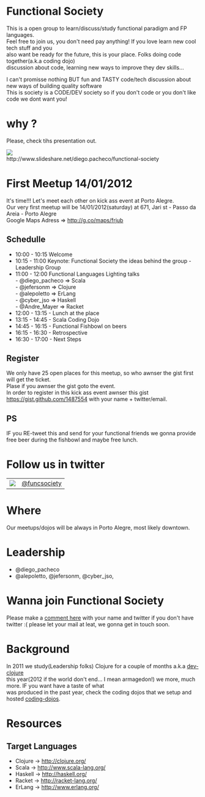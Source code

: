 Functional Society
==================

This is a open group to learn/discuss/study functional paradigm and FP languages. <br/>
Feel free to join us, you don't need pay anything! If you love learn new cool tech stuff and you <br/>
also want be ready for the future, this is your place. Folks doing code together(a.k.a coding dojo) <br/>
discussion about code, learning new ways to improve they dev skills... <br/>

I can't promisse nothing BUT fun and TASTY code/tech discussion about new ways of building quality software <br/>
This is society is a CODE/DEV society so if you don't code or you don't like code we dont want you!

# why ?

Please, check tihs presentation out.

<a href="http://www.slideshare.net/diego.pacheco/functional-society">
	<img src="http://farm8.staticflickr.com/7035/6461121029_de839b8608.jpg"/>
</a><br/>	
http://www.slideshare.net/diego.pacheco/functional-society </br>

# First Meetup 14/01/2012

It's time!!! Let's meet each other on kick ass event at Porto Alegre. <br/> 
Our very first meetup will be 14/01/2012(saturday) at 671, Jari st - Passo da Areia - Porto Alegre <br/> 
Google Maps Adress => http://g.co/maps/frjub <br/> 

## Schedulle

* 10:00 - 10:15 Welcome <br/> 
* 10:15 - 11:00 Keynote: Functional Society the ideas behind the group - Leadership Group <br/> 
* 11:00 - 12:00 Functional Languages Lighting talks <br/> 
                  - @diego_pacheco => Scala <br/> 
		  - @jefersonm     => Clojure <br/> 
                  - @alepoletto    => ErLang <br/> 
	          - @cyber_jso     => Haskell <br/> 
           	  - @Andre_Mayer   => Racket 
* 12:00 - 13:15 - Lunch at the place <br/> 
* 13:15 - 14:45 - Scala Coding Dojo<br/> 
* 14:45 - 16:15 - Functional Fishbowl on beers<br/> 
* 16:15 - 16:30 - Retrospective <br/> 
* 16:30 - 17:00 - Next Steps <br/> 

## Register

We only have 25 open places for this meetup, so who awnser the gist first will get the ticket. <br/>
Plase if you awnser the gist goto the event. <br/>
In order to register in this kick ass event awnser this gist 
https://gist.github.com/1487554 with your name + twitter/email. <br/>

## PS

IF you RE-tweet this and send for your functional friends we gonna provide free beer 
during the fishbowl and maybe free lunch. 

# Follow us in twitter
				  
<table border="0">
	<tr>
		<td>
			<a href="http://twitter.com/funcsociety">
				<img src="http://farm8.staticflickr.com/7010/6461203271_3d4710e416_t.jpg"/>
			</a>
		</td>
		<td>
			<a href="http://twitter.com/funcsociety">@funcsociety</a>
		</td>
	</tr>
</table>

# Where

Our meetups/dojos will be always in Porto Alegre, most likely downtown.

# Leadership

* @diego_pacheco <br/>
* @alepoletto, @jefersonm, @cyber_jso, <br/>

# Wanna join Functional Society

Please make a [comment here](https://gist.github.com/1438194) with your name and twitter if you don't have 
twitter :( please let your mail at leat, we gonna get in touch soon.

# Background

In 2011 we study(Leadership folks) Clojure for a couple of months a.k.a [dev-clojure](https://github.com/diegopacheco/dev-clojure) <br/> 
this year(2012 if the world don't end... I mean armagedon!) we more, much more. IF you want have a taste of what </br>
was produced in the past year, check the coding dojos that we setup and hosted [coding-dojos](https://github.com/diegopacheco/Diego-Pacheco-Sandbox/tree/master/dojos).

# Resources

## Target Languages

* Clojure  -> http://clojure.org/ <br/>
* Scala    -> http://www.scala-lang.org/ <br/>
* Haskell  -> http://haskell.org/ <br/>
* Racket   -> http://racket-lang.org/ <br/>
* ErLang   -> http://www.erlang.org/ <br/>